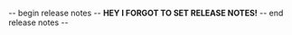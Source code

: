 <!--
Remember to add one of these tags bug-fix / new-feature / major release.
-->

<!-- Make sure you fill in the release notes! -->

-- begin release notes --
**HEY I FORGOT TO SET RELEASE NOTES!**
-- end release notes --